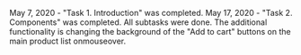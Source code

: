 May 7, 2020 - "Task 1. Introduction" was completed.
May 17, 2020 - "Task 2. Components" was completed. All subtasks were done. The additional functionality is changing the background of the "Add to cart" buttons on the main product list onmouseover.